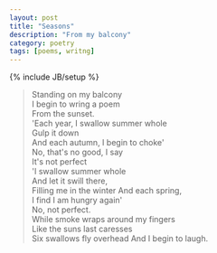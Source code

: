 ```yaml
---
layout: post
title: "Seasons"
description: "From my balcony"
category: poetry
tags: [poems, writng]
---
```

{% include JB/setup %}

> Standing on my balcony  
> I begin to wring a poem  
> From the sunset.  
> 'Each year, I swallow summer whole  
> Gulp it down  
> And each autumn, I begin to choke'  
> No, that's no good, I say  
> It's not perfect  
> 'I swallow summer whole  
> And let it swill there,  
> Filling me in the winter
> And each spring,  
> I find I am hungry again'  
> No, not perfect.  
> While smoke wraps around my fingers  
> Like the suns last caresses  
> Six swallows fly overhead
> And I begin to laugh.
